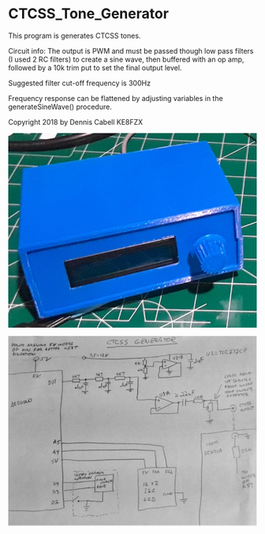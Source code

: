 # CTCSS_Tone_Generator

 This program is generates CTCSS tones.

 Circuit info:
 The output is PWM and must be passed though low pass filters (I used 2 RC filters) to create a sine wave, then buffered with an op amp, followed by a 
 10k trim put to set the final output level.
 
 Suggested filter cut-off frequency is 300Hz
 
 Frequency response can be flattened by adjusting variables in the generateSineWave() procedure.

 Copyright 2018 by Dennis Cabell
 KE8FZX
 
 ![](Pictures/CTCSS-Tone-Generator.jpg)
 
 ![](CTCSS-Generator-Schematic.jpg)
